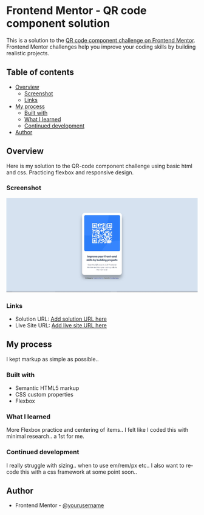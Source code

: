 # Frontend Mentor - QR code component solution

This is a solution to the [QR code component challenge on Frontend Mentor](https://www.frontendmentor.io/challenges/qr-code-component-iux_sIO_H). Frontend Mentor challenges help you improve your coding skills by building realistic projects. 


## Table of contents

- [Overview](#overview)
  - [Screenshot](#screenshot)
  - [Links](#links)
- [My process](#my-process)
  - [Built with](#built-with)
  - [What I learned](#what-i-learned)
  - [Continued development](#continued-development)  
- [Author](#author)

## Overview
Here is my solution to the QR-code component challenge using basic html and css. 
Practicing flexbox and responsive design.

### Screenshot

![](screenshot.jpg)


### Links

- Solution URL: [Add solution URL here](https://your-solution-url.com)
- Live Site URL: [Add live site URL here](https://your-live-site-url.com)

## My process

I kept markup as simple as possible.. 

### Built with

- Semantic HTML5 markup
- CSS custom properties
- Flexbox



### What I learned
More Flexbox practice and centering of items.. I felt like I coded this with minimal research.. a 1st for me.

### Continued development

I really struggle with sizing.. when to use em/rem/px etc.. I also want to re-code this with a css framework at some point soon..

## Author
- Frontend Mentor - [@yourusername](https://github.com/HeatherAeon)





